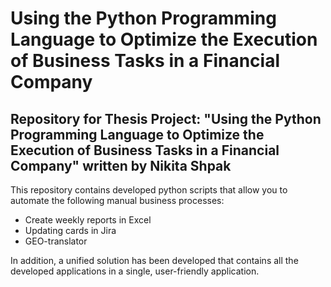 # Using the Python Programming Language to Optimize the Execution of Business Tasks in a Financial Company
## Repository for Thesis Project: "Using the Python Programming Language to Optimize the Execution of Business Tasks in a Financial Company" written by Nikita Shpak

This repository contains developed python scripts that allow you to automate the following manual business processes: 
- Create weekly reports in Excel
- Updating cards in Jira
- GEO-translator

In addition, a unified solution has been developed that contains all the developed applications in a single, user-friendly application.

